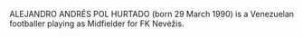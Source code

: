 ALEJANDRO ANDRÉS POL HURTADO (born 29 March 1990) is a Venezuelan footballer playing as Midfielder for FK Nevėžis.
